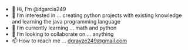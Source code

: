 - 👋 Hi, I’m @dgarcia249
- 👀 I’m interested in ... creating python projects with existing knowledge and learning the java programming language
- 🌱 I’m currently learning ... math and python
- 💞️ I’m looking to collaborate on ... anything
- 📫 How to reach me ... dgrayze249@gmail.com

<!---
dgarcia249/dgarcia249 is a ✨ special ✨ repository because its `README.md` (this file) appears on your GitHub profile.
You can click the Preview link to take a look at your changes.
--->

